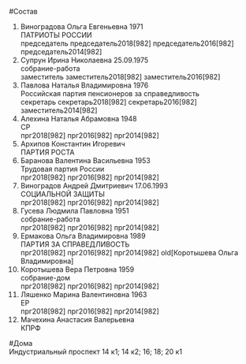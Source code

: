 #Состав  
1. Виноградова Ольга Евгеньевна 1971  
    ПАТРИОТЫ РОССИИ  
    председатель председатель2018[982] председатель2016[982] председатель2014[982]  
2. Супрун Ирина Николаевна 25.09.1975  
    собрание-работа  
    заместитель заместитель2018[982] заместитель2016[982]  
3. Павлова Наталья Владимировна 1976  
    Российская партия пенсионеров за справедливость  
    секретарь секретарь2018[982] секретарь2016[982] заместитель2014[982]  
4. Алехина Наталья Абрамовна 1948  
    СР  
    прг2018[982] прг2016[982] прг2014[982]  
5. Архипов Константин Игоревич  
    ПАРТИЯ РОСТА  
6. Баранова Валентина Васильевна 1953  
    Трудовая партия России  
    прг2018[982] прг2016[982] прг2014[982]  
7. Виноградов Андрей Дмитриевич 17.06.1993  
    СОЦИАЛЬНОЙ ЗАЩИТЫ  
    прг2018[982] прг2016[982] прг2014[982]  
8. Гусева Людмила Павловна 1951  
    собрание-работа  
    прг2018[982] прг2016[982] прг2014[982]  
9. Ермакова Ольга Владимировна 1989  
    ПАРТИЯ ЗА СПРАВЕДЛИВОСТЬ  
    прг2018[982] прг2016[982] прг2014[982] old[Коротышева Ольга Владимировна]  
10. Коротышева Вера Петровна 1959  
    собрание-дом  
    прг2018[982] прг2016[982] прг2014[982]  
11. Ляшенко Марина Валентиновна 1963  
    ЕР  
    прг2018[982] прг2016[982] прг2014[982]  
12. Мачехина Анастасия Валерьевна  
    КПРФ  
  
#Дома  
Индустриальный проспект 14 к1; 14 к2; 16; 18; 20 к1  
  
  

